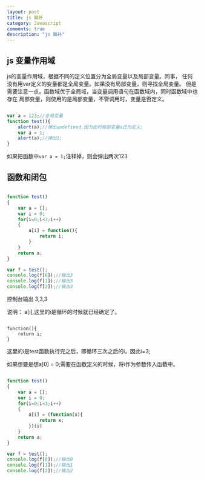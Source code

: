 ```yaml
---
layout: post
title: js 脑补
category: Javascript
comments: true
description: "js 脑补"
---
```


## js 变量作用域
js的变量作用域，根据不同的定义位置分为全局变量以及局部变量。同事，
任何没有用var定义的变量都是全局变量。如果没有局部变量，则寻找全局变量。
但是需要注意一点，函数域优于全局域，当变量调用语句在函数域内，同时函数域中也存在
局部变量，则使用的是局部变量，不管调用时，变量是否定义。

```js

var a = 123;//全局变量
function test(){
    alert(a);//弹出undefined,因为此时局部变量a还为定义;
    var a = 1;
    alert(a);//弹出1;
}

```

如果把函数中```var a = 1;```注释掉，则会弹出两次123


## 函数和闭包

```js

function test()
{
    var a = [];
    var i = 0;
    for(i=0;i<3;i++)
    {
        a[i] = function(){
            return i;
        }
    }
    return a;
}

var f = test();
console.log(f[0]);//输出3
console.log(f[1]);//输出3
console.log(f[2]);//输出3
```
控制台输出
3,3,3

说明：
a[i],这里的i是循环的时候就已经确定了。

```

function(){
    return i;
}

```
这里的i是test函数执行完之后，即循环三次之后的i，因此i=3;

如果想要是想a[0] = 0;需要在函数定义的时候，将i作为参数传入函数中。

```js

function test()
{
    var a = [];
    var i = 0;
    for(i=0;i<3;i++)
    {
        a[i] = (function(x){
            return x;
        })(i)
    }
    return a;
}

var f = test();
console.log(f[0]);//输出0
console.log(f[1]);//输出1
console.log(f[2]);//输出2
```









